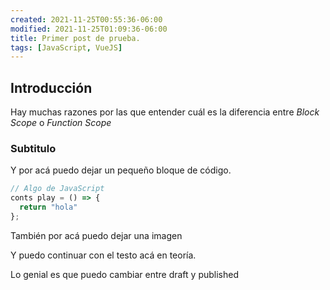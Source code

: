 ```yaml
---
created: 2021-11-25T00:55:36-06:00
modified: 2021-11-25T01:09:36-06:00
title: Primer post de prueba.
tags: [JavaScript, VueJS]
---
```


## Introducción
Hay muchas razones por las que entender cuál es la diferencia entre *Block Scope* o *Function Scope*

### Subtitulo
Y por acá puedo dejar un pequeño bloque de código. 

```js
// Algo de JavaScript 
conts play = () => {
  return "hola" 
};
```

También por acá puedo dejar una imagen

<v-img src="/primer-post-de-prueba/9fa03c9bc31b0b5617d3ba7f04fbd496.jpg" alt="primer post de prueba"></v-img>

Y puedo continuar con el testo acá en teoría. 

Lo genial es que puedo cambiar entre draft y published 

